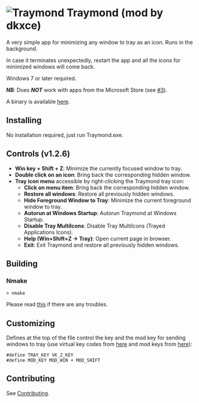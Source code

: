 ![Traymond](https://github.com/dkxce/fcFn.github.io/blob/master/images/logos/traymond_logo.png) Traymond
(mod by dkxce)
=======

A very simple app for minimizing any window to tray as an icon. Runs in the background.

In case it terminates unexpectedly, restart the app and all the icons for minimized windows will come back.

Windows 7 or later required.

**NB**: Does **_NOT_** work with apps from the Microsoft Store (see [#3](/../../issues/3)).

A binary is available [here](https://github.com/dkxce/traymond/releases).

Installing
------------

No installation required, just run Traymond.exe.

Controls (v1.2.6)
--------

+ __Win key + Shift + Z__: Minimize the currently focused window to tray.
+ __Double click on an icon__: Bring back the corresponding hidden window.
+ __Tray icon menu__ accessible by right-clicking the Traymond tray icon:
  + __Click on menu item__: Bring back the corresponding hidden window.
  + __Restore all windows__: Restore all previously hidden windows.
  + __Hide Foreground Window to Tray__: Minimize the current foreground window to tray.
  + __Autorun at Windows Startup__: Autorun Traymond at Windows Startup.
  + __Disable Tray MultiIcons__: Disable Tray MultiIcons (Trayed Applications Icons).
  + __Help (Win+Shift+Z -> Tray)__: Open current page in browser.
  + __Exit__: Exit Traymond and restore all previously hidden windows.

Building
--------

### Nmake

`> nmake`

Please read [this](https://msdn.microsoft.com/en-us/library/f35ctcxw.aspx) if there are any troubles.

Customizing
-------------

Defines at the top of the file control the key and the mod key for sending windows to tray (use virtual key codes from [here](https://msdn.microsoft.com/en-us/library/windows/desktop/dd375731(v=vs.85).aspx) and mod keys from [here](https://msdn.microsoft.com/en-us/library/windows/desktop/ms646309(v=vs.85).aspx)):
```
#define TRAY_KEY VK_Z_KEY
#define MOD_KEY MOD_WIN + MOD_SHIFT
```
Contributing
------------

See [Contributing](https://github.com/fcFn/traymond/blob/master/CONTRIBUTING.md).
